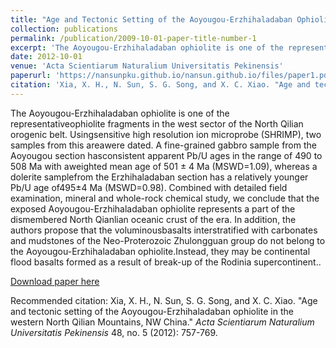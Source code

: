 ```yaml
---
title: "Age and Tectonic Setting of the Aoyougou-Erzhihaladaban Ophiolite in the Western North Qilian Mountains, NW China"
collection: publications
permalink: /publication/2009-10-01-paper-title-number-1
excerpt: 'The Aoyougou-Erzhihaladaban ophiolite is one of the representativeophiolite fragments in the west sector of the North Qilian orogenic belt. Usingsensitive high resolution ion microprobe (SHRIMP), two samples from this areawere dated. A fine-grained gabbro sample from the Aoyougou section hasconsistent apparent Pb/U ages in the range of 490 to 508 Ma with aweighted mean age of 501 ± 4 Ma (MSWD=1.09), whereas a dolerite samplefrom the Erzhihaladaban section has a relatively younger Pb/U age of495±4 Ma (MSWD=0.98). Combined with detailed field examination, mineral and whole-rock chemical study, we conclude that the exposed Aoyougou-Erzhihaladaban ophiolite represents a part of the dismembered North Qianlian oceanic crust of the era. In addition, the authors propose that the voluminousbasalts interstratified with carbonates and mudstones of the Neo-Proterozoic Zhulongguan group do not belong to the Aoyougou-Erzhihaladaban ophiolite.Instead, they may be continental flood basalts formed as a result of break-up of the Rodinia supercontinent.'
date: 2012-10-01
venue: 'Acta Scientiarum Naturalium Universitatis Pekinensis'
paperurl: 'https://nansunpku.github.io/nansun.github.io/files/paper1.pdf'
citation: 'Xia, X. H., N. Sun, S. G. Song, and X. C. Xiao. "Age and tectonic setting of the Aoyougou-Erzhihaladaban ophiolite in the western North Qilian Mountains, NW China." <i>Acta Scientiarum Naturalium Universitatis Pekinensis</i> 48, no. 5 (2012): 757-769'
---
```

The Aoyougou-Erzhihaladaban ophiolite is one of the representativeophiolite fragments in the west sector of the North Qilian orogenic belt. Usingsensitive high resolution ion microprobe (SHRIMP), two samples from this areawere dated. A fine-grained gabbro sample from the Aoyougou section hasconsistent apparent
Pb/U ages in the range of 490 to 508 Ma with aweighted mean age of 501 ± 4 Ma (MSWD=1.09), whereas a dolerite samplefrom the Erzhihaladaban section has a relatively younger
Pb/U age of495±4 Ma (MSWD=0.98). Combined with detailed field examination, mineral and whole-rock chemical study, we conclude that the exposed Aoyougou-Erzhihaladaban ophiolite represents a part of the dismembered North Qianlian oceanic crust of the era. In addition, the authors propose that the voluminousbasalts interstratified with carbonates and mudstones of the Neo-Proterozoic Zhulongguan group do not belong to the Aoyougou-Erzhihaladaban ophiolite.Instead, they may be continental flood basalts formed as a result of break-up of the Rodinia supercontinent..

[Download paper here](https://nansunpku.github.io/nansun.github.io/files/paper1.pdf)

Recommended citation: Xia, X. H., N. Sun, S. G. Song, and X. C. Xiao. "Age and tectonic setting of the Aoyougou-Erzhihaladaban ophiolite in the western North Qilian Mountains, NW China." <i>Acta Scientiarum Naturalium Universitatis Pekinensis</i> 48, no. 5 (2012): 757-769.